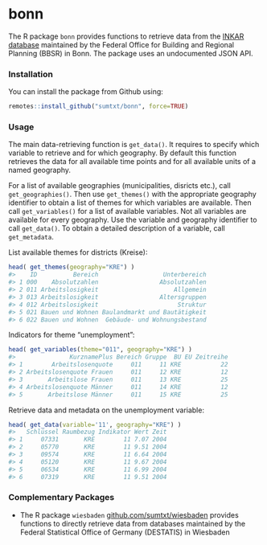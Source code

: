 
<!-- README.md is generated from README.Rmd. Please edit that file -->

# bonn

The R package `bonn` provides functions to retrieve data from the [INKAR
database](https://www.inkar.de/) maintained by the Federal Office for
Building and Regional Planning (BBSR) in Bonn. The package uses an
undocumented JSON API.

### Installation

You can install the package from Github using:

``` r
remotes::install_github("sumtxt/bonn", force=TRUE)
```

### Usage

The main data-retrieving function is `get_data()`. It requires to
specify which variable to retrieve and for which geography. By default
this function retrieves the data for all available time points and for
all available units of a named geography.

For a list of available geographies (municipalities, disricts etc.),
call `get_geographies()`. Then use `get_themes()` with the appropriate
geography identifier to obtain a list of themes for which variables are
available. Then call `get_variables()` for a list of available
variables. Not all variables are available for every geography. Use the
variable and geography identifier to call `get_data()`. To obtain a
detailed description of a variable, call `get_metadata`.

List available themes for districts (Kreise):

``` r
head( get_themes(geography="KRE") ) 
#>    ID          Bereich                  Unterbereich
#> 1 000    Absolutzahlen                 Absolutzahlen
#> 2 011 Arbeitslosigkeit                     Allgemein
#> 3 013 Arbeitslosigkeit                 Altersgruppen
#> 4 012 Arbeitslosigkeit                      Struktur
#> 5 021 Bauen und Wohnen Baulandmarkt und Bautätigkeit
#> 6 022 Bauen und Wohnen  Gebäude- und Wohnungsbestand
```

Indicators for theme “unemployment”:

``` r
head( get_variables(theme="011", geography="KRE") ) 
#>               KurznamePlus Bereich Gruppe  BU EU Zeitreihe
#> 1        Arbeitslosenquote     011     11 KRE           22
#> 2 Arbeitslosenquote Frauen     011     12 KRE           12
#> 3       Arbeitslose Frauen     011     13 KRE           25
#> 4 Arbeitslosenquote Männer     011     14 KRE           12
#> 5       Arbeitslose Männer     011     15 KRE           25
```

Retrieve data and metadata on the unemployment variable:

``` r
head( get_data(variable='11', geography="KRE") ) 
#>   Schlüssel Raumbezug Indikator Wert Zeit
#> 1     07331       KRE        11 7.07 2004
#> 2     05770       KRE        11 9.51 2004
#> 3     09574       KRE        11 6.64 2004
#> 4     05120       KRE        11 9.67 2004
#> 5     06534       KRE        11 6.99 2004
#> 6     07319       KRE        11 9.51 2004
```

### Complementary Packages

-   The R package `wiesbaden`
    [github.com/sumtxt/wiesbaden](https://github.com/sumtxt/wiesbaden)
    provides functions to directly retrieve data from databases
    maintained by the Federal Statistical Office of Germany (DESTATIS)
    in Wiesbaden
